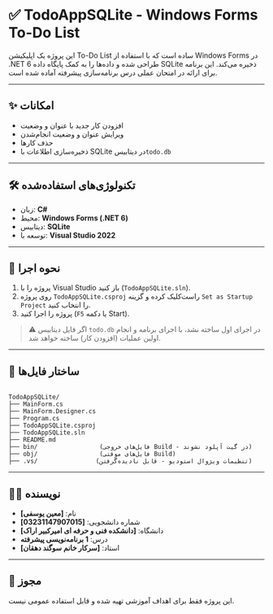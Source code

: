 # ✅ TodoAppSQLite - Windows Forms To-Do List

این پروژه یک اپلیکیشن To-Do List ساده است که با استفاده از Windows Forms در .NET 6 طراحی شده و داده‌ها را به کمک پایگاه داده SQLite ذخیره می‌کند. این برنامه برای ارائه در امتحان عملی درس برنامه‌سازی پیشرفته آماده شده است.

---

## ✨ امکانات

- افزودن کار جدید با عنوان و وضعیت
- ویرایش عنوان و وضعیت انجام‌شدن
- حذف کارها
- ذخیره‌سازی اطلاعات با SQLite در دیتابیس`todo.db`

---

## 🛠 تکنولوژی‌های استفاده‌شده

- زبان: **C#**
- محیط: **Windows Forms (.NET 6)**
- دیتابیس: **SQLite**
- توسعه با: **Visual Studio 2022**

---

## 🚀 نحوه اجرا

1. پروژه را با Visual Studio باز کنید (`TodoAppSQLite.sln`).
2. روی پروژه `TodoAppSQLite.csproj` راست‌کلیک کرده و گزینه `Set as Startup Project` را انتخاب کنید.
3. پروژه را اجرا کنید (`F5` یا دکمه Start).

> ⚠ اگر فایل دیتابیس `todo.db` در اجرای اول ساخته نشد، با اجرای برنامه و انجام اولین عملیات (افزودن کار) ساخته خواهد شد.

---

## 📁 ساختار فایل‌ها

```

TodoAppSQLite/
├── MainForm.cs
├── MainForm.Designer.cs
├── Program.cs
├── TodoAppSQLite.csproj
├── TodoAppSQLite.sln
├── README.md
├── bin/                 (فایل‌های خروجی Build - در گیت آپلود نشوند)
├── obj/                 (فایل‌های موقتی Build)
├── .vs/                (تنظیمات ویژوال استودیو - قابل نادیده‌گرفتن)

```
---

## 🙋‍♂️ نویسنده

- نام: **[معین یوسفی]**
- شماره دانشجویی: **[03231147907015]**
- دانشگاه: **[دانشکده فنی و حرفه ای امیرکبیر اراک]**
- درس: **1 برنامه‌نویسی پیشرفته**
- استاد: **[سرکار خانم سوگند دهقان]**

---

## 📄 مجوز

این پروژه فقط برای اهداف آموزشی تهیه شده و قابل استفاده عمومی نیست.

```
